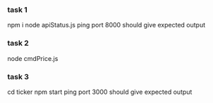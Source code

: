 ### task 1
npm i
node apiStatus.js
ping port 8000 should give expected output

### task 2
node cmdPrice.js

### task 3
cd ticker
npm start
ping port 3000 should give expected output